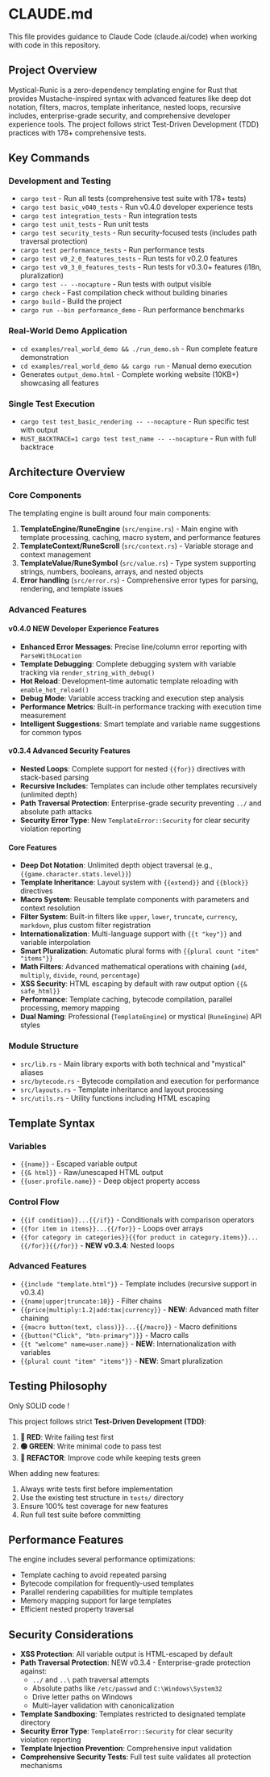 # CLAUDE.md

This file provides guidance to Claude Code (claude.ai/code) when working with code in this repository.

## Project Overview

Mystical-Runic is a zero-dependency templating engine for Rust that provides Mustache-inspired syntax with advanced features like deep dot notation, filters, macros, template inheritance, nested loops, recursive includes, enterprise-grade security, and comprehensive developer experience tools. The project follows strict Test-Driven Development (TDD) practices with 178+ comprehensive tests.

## Key Commands

### Development and Testing
- `cargo test` - Run all tests (comprehensive test suite with 178+ tests)
- `cargo test basic_v040_tests` - Run v0.4.0 developer experience tests
- `cargo test integration_tests` - Run integration tests
- `cargo test unit_tests` - Run unit tests  
- `cargo test security_tests` - Run security-focused tests (includes path traversal protection)
- `cargo test performance_tests` - Run performance tests
- `cargo test v0_2_0_features_tests` - Run tests for v0.2.0 features
- `cargo test v0_3_0_features_tests` - Run tests for v0.3.0+ features (i18n, pluralization)
- `cargo test -- --nocapture` - Run tests with output visible
- `cargo check` - Fast compilation check without building binaries
- `cargo build` - Build the project
- `cargo run --bin performance_demo` - Run performance benchmarks

### Real-World Demo Application
- `cd examples/real_world_demo && ./run_demo.sh` - Run complete feature demonstration
- `cd examples/real_world_demo && cargo run` - Manual demo execution
- Generates `output_demo.html` - Complete working website (10KB+) showcasing all features

### Single Test Execution
- `cargo test test_basic_rendering -- --nocapture` - Run specific test with output
- `RUST_BACKTRACE=1 cargo test test_name -- --nocapture` - Run with full backtrace

## Architecture Overview

### Core Components

The templating engine is built around four main components:

1. **TemplateEngine/RuneEngine** (`src/engine.rs`) - Main engine with template processing, caching, macro system, and performance features
2. **TemplateContext/RuneScroll** (`src/context.rs`) - Variable storage and context management
3. **TemplateValue/RuneSymbol** (`src/value.rs`) - Type system supporting strings, numbers, booleans, arrays, and nested objects
4. **Error handling** (`src/error.rs`) - Comprehensive error types for parsing, rendering, and template issues

### Advanced Features

#### v0.4.0 NEW Developer Experience Features
- **Enhanced Error Messages**: Precise line/column error reporting with `ParseWithLocation`
- **Template Debugging**: Complete debugging system with variable tracking via `render_string_with_debug()`
- **Hot Reload**: Development-time automatic template reloading with `enable_hot_reload()`
- **Debug Mode**: Variable access tracking and execution step analysis
- **Performance Metrics**: Built-in performance tracking with execution time measurement
- **Intelligent Suggestions**: Smart template and variable name suggestions for common typos

#### v0.3.4 Advanced Security Features
- **Nested Loops**: Complete support for nested `{{for}}` directives with stack-based parsing
- **Recursive Includes**: Templates can include other templates recursively (unlimited depth)
- **Path Traversal Protection**: Enterprise-grade security preventing `../` and absolute path attacks
- **Security Error Type**: New `TemplateError::Security` for clear security violation reporting

#### Core Features  
- **Deep Dot Notation**: Unlimited depth object traversal (e.g., `{{game.character.stats.level}}`)
- **Template Inheritance**: Layout system with `{{extend}}` and `{{block}}` directives
- **Macro System**: Reusable template components with parameters and context resolution
- **Filter System**: Built-in filters like `upper`, `lower`, `truncate`, `currency`, `markdown`, plus custom filter registration
- **Internationalization**: Multi-language support with `{{t "key"}}` and variable interpolation
- **Smart Pluralization**: Automatic plural forms with `{{plural count "item" "items"}}`
- **Math Filters**: Advanced mathematical operations with chaining (`add`, `multiply`, `divide`, `round`, `percentage`)
- **XSS Security**: HTML escaping by default with raw output option `{{& safe_html}}`
- **Performance**: Template caching, bytecode compilation, parallel processing, memory mapping
- **Dual Naming**: Professional (`TemplateEngine`) or mystical (`RuneEngine`) API styles

### Module Structure

- `src/lib.rs` - Main library exports with both technical and "mystical" aliases
- `src/bytecode.rs` - Bytecode compilation and execution for performance
- `src/layouts.rs` - Template inheritance and layout processing
- `src/utils.rs` - Utility functions including HTML escaping

## Template Syntax

### Variables
- `{{name}}` - Escaped variable output
- `{{& html}}` - Raw/unescaped HTML output
- `{{user.profile.name}}` - Deep object property access

### Control Flow
- `{{if condition}}...{{/if}}` - Conditionals with comparison operators
- `{{for item in items}}...{{/for}}` - Loops over arrays
- `{{for category in categories}}{{for product in category.items}}...{{/for}}{{/for}}` - **NEW v0.3.4**: Nested loops

### Advanced Features
- `{{include "template.html"}}` - Template includes (recursive support in v0.3.4)
- `{{name|upper|truncate:10}}` - Filter chains
- `{{price|multiply:1.2|add:tax|currency}}` - **NEW**: Advanced math filter chaining  
- `{{macro button(text, class)}}...{{/macro}}` - Macro definitions
- `{{button("Click", "btn-primary")}}` - Macro calls
- `{{t "welcome" name=user.name}}` - **NEW**: Internationalization with variables
- `{{plural count "item" "items"}}` - **NEW**: Smart pluralization

## Testing Philosophy

Only SOLID code !

This project follows strict **Test-Driven Development (TDD)**:

1. **🔴 RED**: Write failing test first
2. **🟢 GREEN**: Write minimal code to pass test
3. **🔵 REFACTOR**: Improve code while keeping tests green

When adding new features:
1. Always write tests first before implementation
2. Use the existing test structure in `tests/` directory
3. Ensure 100% test coverage for new features
4. Run full test suite before committing

## Performance Features

The engine includes several performance optimizations:
- Template caching to avoid repeated parsing
- Bytecode compilation for frequently-used templates
- Parallel rendering capabilities for multiple templates
- Memory mapping support for large templates
- Efficient nested property traversal

## Security Considerations

- **XSS Protection**: All variable output is HTML-escaped by default
- **Path Traversal Protection**: NEW v0.3.4 - Enterprise-grade protection against:
  - `../` and `..\` path traversal attempts
  - Absolute paths like `/etc/passwd` and `C:\Windows\System32`
  - Drive letter paths on Windows
  - Multi-layer validation with canonicalization
- **Template Sandboxing**: Templates restricted to designated template directory
- **Security Error Type**: `TemplateError::Security` for clear security violation reporting
- **Template Injection Prevention**: Comprehensive input validation
- **Comprehensive Security Tests**: Full test suite validates all protection mechanisms